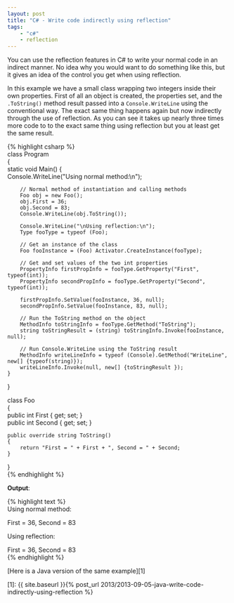 ```yaml
---
layout: post
title: "C# - Write code indirectly using reflection"
tags:
    - "c#"
    - reflection
---
```


You can use the reflection features in C# to write your normal code in an indirect manner. No idea why you would want to do something like this, but it gives an idea of the control you get when using reflection.

In this example we have a small class wrapping two integers inside their own properties. First of all an object is created, the properties set, and the `.ToString()` method result passed into a `Console.WriteLine` using the conventional way. The exact same thing happens again but now indirectly through the use of reflection. As you can see it takes up nearly three times more code to to the exact same thing using reflection but you at least get the same result.

{% highlight csharp %}  
class Program  
{  
 static void Main()
{  
 Console.WriteLine("Using normal method:\n");

        // Normal method of instantiation and calling methods
        Foo obj = new Foo();
        obj.First = 36;
        obj.Second = 83;
        Console.WriteLine(obj.ToString());

        Console.WriteLine("\nUsing reflection:\n");
        Type fooType = typeof (Foo);

        // Get an instance of the class
        Foo fooInstance = (Foo) Activator.CreateInstance(fooType);

        // Get and set values of the two int properties
        PropertyInfo firstPropInfo = fooType.GetProperty("First", typeof(int));
        PropertyInfo secondPropInfo = fooType.GetProperty("Second", typeof(int));

        firstPropInfo.SetValue(fooInstance, 36, null);
        secondPropInfo.SetValue(fooInstance, 83, null);

        // Run the ToString method on the object
        MethodInfo toStringInfo = fooType.GetMethod("ToString");
        string toStringResult = (string) toStringInfo.Invoke(fooInstance, null);

        // Run Console.WriteLine using the ToString result
        MethodInfo writeLineInfo = typeof (Console).GetMethod("WriteLine", new[] {typeof(string)});
        writeLineInfo.Invoke(null, new[] {toStringResult });
    }

}

class Foo  
{  
 public int First { get; set; }  
 public int Second { get; set; }

    public override string ToString()
    {
        return "First = " + First + ", Second = " + Second;
    }

}  
{% endhighlight %}

**Output**:

{% highlight text %}  
Using normal method:

First = 36, Second = 83

Using reflection:

First = 36, Second = 83  
{% endhighlight %}

[Here is a Java version of the same example][1]

[1]: {{ site.baseurl }}{% post_url 2013/2013-09-05-java-write-code-indirectly-using-reflection %}
